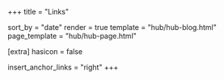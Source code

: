 +++
title = "Links"

sort_by = "date"
render = true
template = "hub/hub-blog.html"
page_template = "hub/hub-page.html"

[extra]
hasicon = false

insert_anchor_links = "right"
+++

